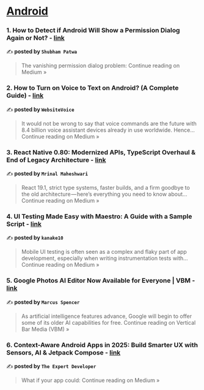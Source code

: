
<h1><a href=https://medium.com/tag/android/recommended target="_blank" rel="noopener noreferrer">Android</a></h1>
<h3>1. How to Detect if Android Will Show a Permission Dialog Again or Not? - <a href="https://shubhamptw.medium.com/how-to-detect-if-android-will-show-a-permission-dialog-again-or-not-ad12fcef7ff6?source=rss------android-5" target="_blank" rel="noopener noreferrer">link</a></h3>

✍️ **posted by `Shubham Patwa`**

<blockquote>The vanishing permission dialog problem:
Continue reading on Medium »</blockquote>

<h3>2. How to Turn on Voice to Text on Android? (A Complete Guide) - <a href="https://medium.com/@websitevoice_9/how-to-turn-on-voice-to-text-on-android-a-complete-guide-f8b6e15ac251?source=rss------android-5" target="_blank" rel="noopener noreferrer">link</a></h3>

✍️ **posted by `WebsiteVoice`**

<blockquote>It would not be wrong to say that voice commands are the future with 8.4 billion voice assistant devices already in use worldwide. Hence…
Continue reading on Medium »</blockquote>

<h3>3. React Native 0.80: Modernized APIs, TypeScript Overhaul & End of Legacy Architecture - <a href="https://maheshwarimrinal.medium.com/react-native-0-80-modernized-apis-typescript-overhaul-end-of-legacy-architecture-764f9f4461df?source=rss------android-5" target="_blank" rel="noopener noreferrer">link</a></h3>

✍️ **posted by `Mrinal Maheshwari`**

<blockquote>React 19.1, strict type systems, faster builds, and a firm goodbye to the old architecture — here’s everything you need to know about…
Continue reading on Medium »</blockquote>

<h3>4. UI Testing Made Easy with Maestro: A Guide with a Sample Script - <a href="https://medium.com/@10kanake/ui-testing-made-easy-with-maestro-a-guide-with-a-sample-script-2df4a9958149?source=rss------android-5" target="_blank" rel="noopener noreferrer">link</a></h3>

✍️ **posted by `kanake10`**

<blockquote>Mobile UI testing is often seen as a complex and flaky part of app development, especially when writing instrumentation tests with…
Continue reading on Medium »</blockquote>

<h3>5. Google Photos AI Editor Now Available for Everyone | VBM - <a href="https://medium.com/vertical-bar-media/google-photos-ai-editor-now-available-for-everyone-vbm-0a8714c2fe1c?source=rss------android-5" target="_blank" rel="noopener noreferrer">link</a></h3>

✍️ **posted by `Marcus Spencer`**

<blockquote>As artificial intelligence features advance, Google will begin to offer some of its older AI capabilities for free.
Continue reading on Vertical Bar Media (VBM) »</blockquote>

<h3>6.  Context-Aware Android Apps in 2025: Build Smarter UX with Sensors, AI & Jetpack Compose  - <a href="https://the-expert-developer.medium.com/context-aware-android-apps-in-2025-build-smarter-ux-with-sensors-ai-jetpack-compose-6b9dcb0360f1?source=rss------android-5" target="_blank" rel="noopener noreferrer">link</a></h3>

✍️ **posted by `The Expert Developer`**

<blockquote>What if your app could:
Continue reading on Medium »</blockquote>

